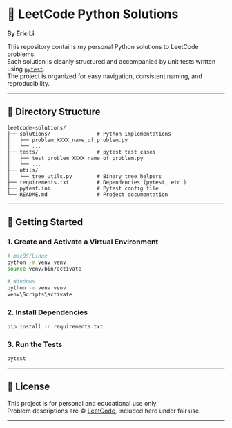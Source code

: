# 🧠 LeetCode Python Solutions

**By Eric Li**

This repository contains my personal Python solutions to LeetCode problems.  
Each solution is cleanly structured and accompanied by unit tests written using [`pytest`](https://docs.pytest.org/).  
The project is organized for easy navigation, consistent naming, and reproducibility.

---

## 📁 Directory Structure

```
leetcode-solutions/
├── solutions/               # Python implementations
│   ├── problem_XXXX_name_of_problem.py
│   └── ...
├── tests/                   # pytest test cases
│   ├── test_problem_XXXX_name_of_problem.py
│   └── ...
├── utils/
│   └── tree_utils.py        # Binary tree helpers
├── requirements.txt         # Dependencies (pytest, etc.)
├── pytest.ini               # Pytest config file
└── README.md                # Project documentation
```

---

## 🚀 Getting Started

### 1. Create and Activate a Virtual Environment

```bash
# macOS/Linux
python -m venv venv
source venv/bin/activate        
```

```bash
# Windows
python -m venv venv
venv\Scripts\activate           
```

### 2. Install Dependencies

```bash
pip install -r requirements.txt
```

### 3. Run the Tests

```bash
pytest
```

---

## 📜 License

This project is for personal and educational use only.  
Problem descriptions are © [LeetCode](https://leetcode.com), included here under fair use.

---
